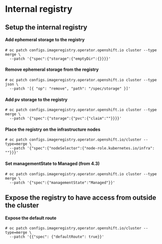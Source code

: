 # Internal registry

## Setup the internal registry

#### Add ephemeral storage to the registry
```
# oc patch configs.imageregistry.operator.openshift.io cluster --type merge \
  --patch '{"spec":{"storage":{"emptyDir":{}}}}'
```

#### Remove ephemeral storage from the registry

```
# oc patch configs.imageregistry.operator.openshift.io cluster --type json \
  --patch '[{ "op": "remove", "path": "/spec/storage" }]'
```

#### Add pv storage to the registry

```
# oc patch configs.imageregistry.operator.openshift.io cluster --type merge \
  --patch '{"spec":{"storage":{"pvc":{"claim":""}}}}'
```

#### Place the registry on the infrastructure nodes

```
# oc patch configs.imageregistry.operator.openshift.io/cluster --type=merge \
  --patch '{"spec":{"nodeSelector":{"node-role.kubernetes.io/infra": ""}}}'
```

#### Set managementState to Managed (from 4.3)

```
# oc patch configs.imageregistry.operator.openshift.io cluster --type merge \
  --patch '{"spec":{"managementState":"Managed"}}'
```

## Expose the registry to have access from outside the cluster
#### Expose the default route

```
# oc patch configs.imageregistry,operator.openshift.io/cluster --type=merge \
  --patch '{{"spec": {"defaultRoute": true}}'
```
